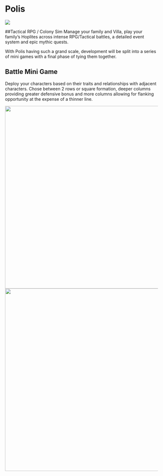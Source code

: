 # Polis
<img src="https://0xprimordia.github.io/Polis/assets/logo.png" />

##Tactical RPG / Colony Sim
Manage your family and Villa, play your family’s Hoplites across intense RPG/Tactical battles, a detailed event system and epic mythic quests.

With Polis having such a grand scale, development will be split into a series of mini games with a final phase of tying them together.

## Battle Mini Game
Deploy your characters based on their traits and relationships with adjacent characters. Chose between 2 rows or square formation, deeper columns providing greater defensive bonus and more columns allowing for flanking opportunity at the expense of a thinner line.


<img src="https://0xprimordia.github.io/Polis/assets/deployment-1.png" width="600" />
<img src="https://0xprimordia.github.io/Polis/assets/deployment-2.png" width="600" />
